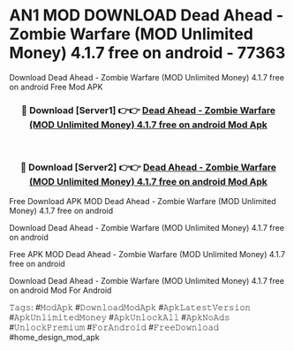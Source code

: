 # AN1 MOD DOWNLOAD Dead Ahead - Zombie Warfare (MOD Unlimited Money) 4.1.7 free on android - 77363
Download Dead Ahead - Zombie Warfare (MOD Unlimited Money) 4.1.7 free on android Free Mod APK

<div align="center">
<h3>🔴 Download [Server1] 👉👉 <a href="https://apk-comot.site?title=Dead_Ahead_-_Zombie_Warfare_(MOD_Unlimited_Money)_4.1.7_free_on_android">Dead Ahead - Zombie Warfare (MOD Unlimited Money) 4.1.7 free on android Mod Apk</a></h3><br>

<h3>🔴 Download [Server2] 👉👉 <a href="https://apk-comot.site?title=Dead_Ahead_-_Zombie_Warfare_(MOD_Unlimited_Money)_4.1.7_free_on_android">Dead Ahead - Zombie Warfare (MOD Unlimited Money) 4.1.7 free on android Mod Apk</a></h3>
</div>


Free Download APK MOD Dead Ahead - Zombie Warfare (MOD Unlimited Money) 4.1.7 free on android

Download Dead Ahead - Zombie Warfare (MOD Unlimited Money) 4.1.7 free on android 

Free APK MOD Dead Ahead - Zombie Warfare (MOD Unlimited Money) 4.1.7 free on android 

Download Dead Ahead - Zombie Warfare (MOD Unlimited Money) 4.1.7 free on android Mod For Android

𝚃𝚊𝚐𝚜: #𝙼𝚘𝚍𝙰𝚙𝚔 #𝙳𝚘𝚠𝚗𝚕𝚘𝚊𝚍𝙼𝚘𝚍𝙰𝚙𝚔 #𝙰𝚙𝚔𝙻𝚊𝚝𝚎𝚜𝚝𝚅𝚎𝚛𝚜𝚒𝚘𝚗 #𝙰𝚙𝚔𝚄𝚗𝚕𝚒𝚖𝚒𝚝𝚎𝚍𝙼𝚘𝚗𝚎𝚢 #𝙰𝚙𝚔𝚄𝚗𝚕𝚘𝚌𝚔𝙰𝚕𝚕 #𝙰𝚙𝚔𝙽𝚘𝙰𝚍𝚜 #𝚄𝚗𝚕𝚘𝚌𝚔𝙿𝚛𝚎𝚖𝚒𝚞𝚖 #𝙵𝚘𝚛𝙰𝚗𝚍𝚛𝚘𝚒𝚍 #𝙵𝚛𝚎𝚎𝙳𝚘𝚠𝚗𝚕𝚘𝚊𝚍 #home_design_mod_apk